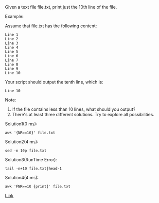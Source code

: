 Given a text file file.txt, print just the 10th line of the file.

Example:

Assume that file.txt has the following content:
```
Line 1
Line 2
Line 3
Line 4
Line 5
Line 6
Line 7
Line 8
Line 9
Line 10
```
Your script should output the tenth line, which is:
```
Line 10
```
Note:
1. If the file contains less than 10 lines, what should you output?
2. There's at least three different solutions. Try to explore all possibilities.

Solution1(0 ms):
```
awk '{NR==10}' file.txt
```
Solution2(4 ms):
```
sed -n 10p file.txt
```
Solution3(RunTime Error):
```
tail -n+10 file.txt|head-1
```
Solution4(4 ms):
```
awk 'FNR==10 {print}' file.txt

```
[Link](https://leetcode.com/problems/tenth-line/)
